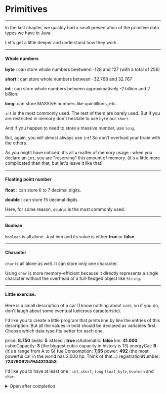 # Primitives

---

In the last chapter, we quickly had a small presentation of the primitive data types we have in Java.

Let's get a little deeper and understand how they work.

---

#### Whole numbers

**byte** : can store whole numbers beetwenn -128 and 127 (with a total of 256)

**short** : can store whole numbers between -32.768 and 32.767

**int** : can store whole numbers between approximatively -2 billion and 2 billion.

**long**: can store MASSIVE numbers like quintillions, etc.

`int` is the most commonly used. The rest of them are barely used. But if you are restricted in memory don't hesitate to use `byte` our `short`.

And if you happen to need to store a massive number, use `long`.

But, again, you will almost always use `int`! So don't overload your brain with the others.

As you might have noticed, it's all a matter of memory usage : when you declare an `int`, you are "reserving" this amount of memory. (it's a little more complicated than that, but let's leave it like that)

---

#### Floating point number

**float** : can store 6 to 7 decimal digits.

**double** : can store 15 decimal digits.

Here, for some reason, `double` is the most commonly used.

---

#### Boolean

`boolean` is all alone. Just him and its value is either **true** or **false**

---

#### Character

`char` is all alone as well. It can store only one character.

Using `char` is more memory-efficient because it directly represents a single character without the overhead of a full-fledged object like `String`.

---

#### Little exercise.

Here is a small description of a car (I know nothing about cars, so if you do, don't laugh about some eventual ludicrous caracteristic).

I'd like you to create a little program that prints line by line the entries of this description. But all the values in bold should be declared as variables first. Choose which data type fits better for each one.

price: **8.750**
seats: **5**
isUsed : **true**
isAutomatic: **false**
km: **41.000**
cubicCapacity: **3** (the biggest cubic capacity in history is 13)
energyCat: **B** (it's a range from A to G)
fuelConsomption: **7,65**
power: **492** (the most powerful car in the world has 2.000 hp. Think of that...)
registrationNumber: **7247906257944313453**

I'd like you to have at least one : `int`, `short`, `long` `float`, `byte`, `boolean` and `char`.

<details>
<summary>Open after completion
</summary>

- **price** is 8.750. This is in the range of a short. But the price of a car could easily go to 1 million. So it's not a good idea to put this variable in a short. The best answer is probably `int`.

- **seats** is 5. Unless we think of a giant bus with more than 127 seats, `byte` fits well to this variable.

- **isUsed** is a `boolean`. No many choices here...

- **isAutomatic** the same. `boolean`

- **km**. `int`

- **cubicCapacity**. If the biggest cubic capacity in history is 13, we can go assured that any other value that we would want to assign to this variable would be less than 127: `byte`

- **energyCat** is a range between A and G. We only need one letter : `char`

- **fuelConsomption** even tough `double` is more used, I wanted you to try to declare a `float` so you could see that you must put an `F` at the end.

- **power** If the most powerful car in the world has 2000hp, we can go assured that any other value that we would want to assign to this variable would be less than 32 thousands, so: `short`

- **registration** is a very long number. It's a `long`. But there is a catch : you must put `L` at the end. That's how it works ;)

```java
class CarProgram {
    public static void main(String[] args) {

        int price = 8750;
        byte seats = 5;
        boolean isUsed = true;
        boolean isAutomatic = false;
        int km = 41000;
        byte cubicCapacity = 3;
        char energyCat = 'B';
        float fuelConsomption = 7.65F;
        short power = 492;
        long registration = 7247906257944313453L;

        System.out.println("price: " + price);
        System.out.println("seats: " + seats);
        System.out.println("isUsed: " + isUsed);
        System.out.println("isAutomatic: " + isAutomatic);
        System.out.println("km: " + km);
        System.out.println("cubicCapacity: " + cubicCapacity);
        System.out.println("energyCat: " + energyCat);
        System.out.println("fuelConsomption: " + fuelConsomption);
        System.out.println("power: " + power);
        System.out.println("registration: " + registration);
    }
}

```

 </details>
